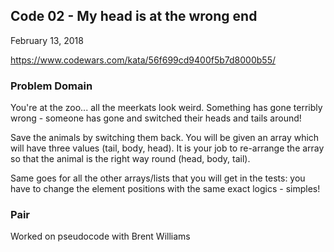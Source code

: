 ## Code 02 - My head is at the wrong end

February 13, 2018

https://www.codewars.com/kata/56f699cd9400f5b7d8000b55/

### Problem Domain
You're at the zoo... all the meerkats look weird. Something has gone terribly wrong - someone has gone and switched their heads and tails around!

Save the animals by switching them back. You will be given an array which will have three values (tail, body, head). It is your job to re-arrange the array so that the animal is the right way round (head, body, tail).

Same goes for all the other arrays/lists that you will get in the tests: you have to change the element positions with the same exact logics - simples!

### Pair
Worked on pseudocode with Brent Williams